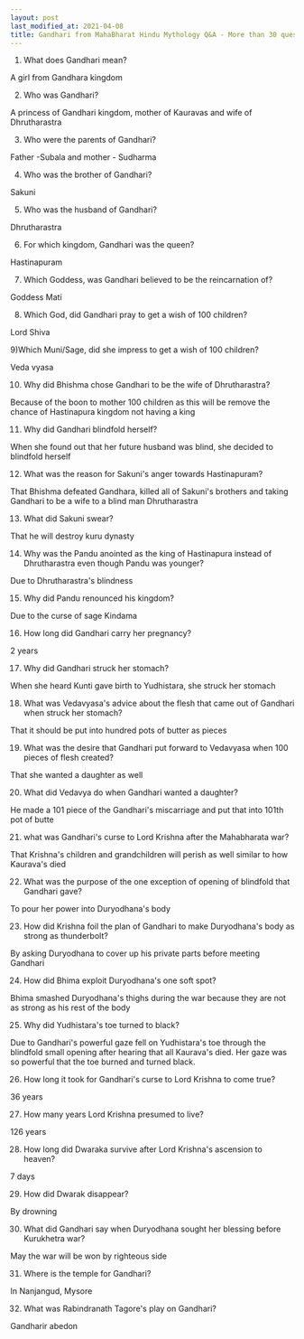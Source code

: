 ```yaml
---
layout: post
last_modified_at: 2021-04-08
title: Gandhari from MahaBharat Hindu Mythology Q&A - More than 30 questions
---
```


1) What does Gandhari mean?

A girl from Gandhara kingdom

2) Who was Gandhari?

A princess of Gandhari kingdom, mother of Kauravas and wife of Dhrutharastra


3) Who were the parents of Gandhari?

Father -Subala and mother - Sudharma

4) Who was the brother of Gandhari?

Sakuni

5) Who was the husband of Gandhari?

Dhrutharastra

6) For which kingdom, Gandhari was the queen?

Hastinapuram

7) Which Goddess, was Gandhari believed to be the reincarnation of?

Goddess Mati

 
8) Which God, did Gandhari pray to get a wish of 100 children?

Lord Shiva

9)Which Muni/Sage, did she impress to get a wish of 100 children?

Veda vyasa

10) Why did Bhishma chose Gandhari to be the wife of Dhrutharastra?

Because of the boon to mother 100  children as this will be remove the chance of Hastinapura kingdom not having a king

11) Why did Gandhari blindfold herself?

When she found out that her future husband was blind, she decided to blindfold herself

12) What was the reason for Sakuni's anger towards Hastinapuram?

That Bhishma defeated Gandhara, killed all of Sakuni's brothers and taking Gandhari to be a wife to a blind man Dhrutharastra

13) What did Sakuni swear?

That he will destroy kuru dynasty

14) Why was the Pandu anointed as the king of Hastinapura instead of Dhrutharastra even though Pandu was younger?

Due to Dhrutharastra's blindness

15) Why did Pandu renounced his kingdom?

 Due to the curse of sage Kindama

16) How long did Gandhari carry her pregnancy?

2 years

17) Why did Gandhari struck her stomach?

When she heard Kunti gave birth to Yudhistara, she struck her stomach

18) What was Vedavyasa's advice about the flesh that came out of Gandhari when struck her stomach?

That it should be put into hundred pots of butter as pieces

19) What was the desire that Gandhari put forward to Vedavyasa when 100 pieces of flesh created?

That she wanted a daughter as well

20) What did Vedavya do when Gandhari wanted a daughter?

He made a 101 piece of the Gandhari's miscarriage and put that into 101th pot of butte

21) what was Gandhari's curse to Lord Krishna after the Mahabharata war?

That Krishna's children and grandchildren will perish as well similar to how Kaurava's died

22) What was the purpose of the one exception of opening of blindfold that Gandhari gave?

To pour her power into Duryodhana's body

23) How did Krishna foil the plan of Gandhari to make Duryodhana's body as strong as thunderbolt?

By asking Duryodhana to cover up his private parts before meeting Gandhari

24) How did Bhima exploit Duryodhana's one soft spot?

Bhima smashed Duryodhana's thighs during the war because they are not as strong as his rest of the body

25) Why did Yudhistara's toe turned to black?

Due to Gandhari's powerful gaze fell on Yudhistara's toe through the blindfold small opening after hearing that all Kaurava's died. Her gaze was so powerful that the toe burned and turned black. 

26) How long it took for Gandhari's curse to Lord Krishna to come true?

36 years

27) How many years Lord Krishna presumed to live?

126 years

28) How long did Dwaraka survive after Lord Krishna's ascension to heaven?

7 days

29) How did Dwarak disappear?

By drowning

30) What did Gandhari say when Duryodhana sought her blessing before Kurukhetra war?

May the war will be won by righteous side

31) Where is the temple for Gandhari?

In Nanjangud, Mysore

32) What was Rabindranath Tagore's play on Gandhari?

Gandharir abedon












